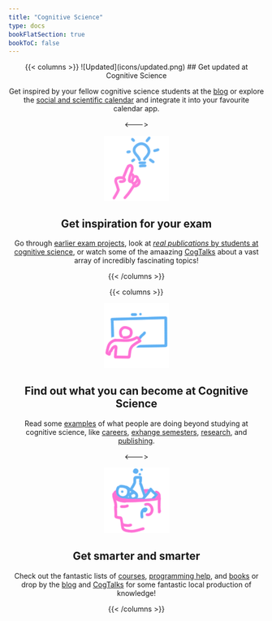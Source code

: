 ```yaml
---
title: "Cognitive Science"
type: docs
bookFlatSection: true
bookToC: false
---
```


<!-- ![Cognitive science cover image](../cover.jpg)-->
<div style="text-align: center;">
{{< columns >}}
![Updated](icons/updated.png)
## Get updated at Cognitive Science

Get inspired by your fellow cognitive science students at the [blog](posts) or explore the [social and scientific calendar](calendar) and integrate it into your favourite calendar app.

<--->

![Inspiration](icons/inspiration.png)
## Get inspiration for your exam

Go through [earlier exam projects](docs/cogsci-productions/exam-projects), look at [_*real publications*_ by students at cognitive science](docs/cogsci-productions/student-publications), or watch some of the amaazing [CogTalks](docs/cogsci-productions/cogtalks) about a vast array of incredibly fascinating topics!

{{< /columns >}}

{{< columns >}}

![Become](icons/become.png)
## Find out what you can become at Cognitive Science

Read some [examples](docs/careers/job-inspiration) of what people are doing beyond studying at cognitive science, like [careers](docs/careers/job-inspiration), [exhange semesters](docs/support/exhange-semester), [research](docs/social/au-environment), and [publishing](docs/cogsci-productions/student-publications).

<--->

![Smarter](icons/smarter.png)
## Get smarter and smarter

Check out the fantastic lists of [courses](docs/learning/online-courses), [programming help](docs/programming-and-statistics), and [books](docs/learning/books) or drop by the [blog](posts) and [CogTalks](docs/cogsci-productions/cogtalks) for some fantastic local production of knowledge!

{{< /columns >}}

</div>

<!--
# What is cogsci.dk?

Cogsci.dk is the website for all information relevant
to Cognitive Science students and interested at Aarhus University
and associated institutions.

## Who are the people behind this?

The development of this website has been organized
by and for students of Cognitive Science at Aarhus
University, Denmark. The website is actively maintained
and updated by the community and the core team <3

## How can I help?

You can do one or more of the following:

- Share this website with your fellow students!
- Write or propose a page to add to the website
- Write a [blog post on CogSite](docs/contribute/writing-a-blog-post)
- Add your [exam project on the CogSite](docs/contribute)
- Propose other cool things to add (can be **anything**) - contact us [here](docs/contact)

Information on writing the documents on this website
can be found in the [Contribute](docs/contribute) section.
Contact the core team [here](docs/contact).

# Section information

## Contact

The [contact](docs/contact/_index.md) section
contains the contact information of all relevant
parties at Aarhus University that you might need contact
information on. 

## Contribute

The [contribute](docs/contribute/_index.md) section contains
information on how you can help add and update the website.
It has extensive guides on anything from
[writing in markdown](docs/contribute/markdown.md)
(the format of the files on this website) to adding
[blog posts](docs/contribute/writing-a-blog-post.md), and some specific guides on [adding content](docs/contribute/adding-content) and special [hugo shortcodes](docs/contribute/shortcodes).

## Cogsci Productions

Stuff made by our students! 

In [Cogsci Productions](docs/cogsci-productions/_index.md), you will find
[documents of the past](docs/cogsci-productions/exam-projects.md)
(like exam projects) and the
[halls of fame](docs/cogsci-productions/student-publications.md)
that demand glory in the Cognitive Science program! Also an archive of the amazing [CogTalks](docs/cogsci-productions/cogtalks.md), and [other cool projects](docs/cogsci-productions/other-productions.md)

## Social Hub

In the [social hub](docs/social/_index.md), you will
find the beautiful, loving relationships available on the
Cognitive Science program. You can find the
[social groups](docs/social/social-groups.md), contact information for [teachers and instructors](docs/social/all-teachers.md), and an overview of organizations like [research groups](docs/social/au-environment.md) at AU.

## Support 

[international support](docs/support/international-support.md), more

## Programming and Statistics

In this section, you can find all that which has been missing
in your life. Access to endless
[cheat sheets](docs/programming-and-statistics/cheat-sheet.md), [guides](docs/programming-and-statistics/guides.md),
incredible [package lists](docs/programming-and-statistics/packages.md), [software tools](docs/programming-and-statistics/tools.md),
magnificent mathematics, and beautiful statistics. The joy of
logic is upon us.

## Extended learning

In [Extended Learning](docs/learning/_index.md),
you will find access to lists and lists of glorious resources
from [online courses](docs/learning/online-courses.md)
to enticing [books](docs/learning/books.md), [podcasts](docs/learning/podcasts.md) and
[helpfully informative](docs/learning/video-tutorial.md) or merely [interesting videos](docs/learning/video-talks.md).

## Formal stuff

We know that Aarhus University's organizational structure can
be a bit daunting which is why we have attempted to gather all
of the best resources _you_ need for your student experience in
the very formally named [Formal Stuff](docs/support/links/_index.md).

## Career

In the [career section](docs/careers/_index.md), there is ample
opportunity to get lost in all of the possibilities that
Cognitive Science brings you. With everything from
[job inspiration](docs/careers/job-inspiration.md) (for cogsci students) to a 
[career brochure](docs/careers/career-brochure.md) (to show others what we can do) and in the future a job bank.
-->
